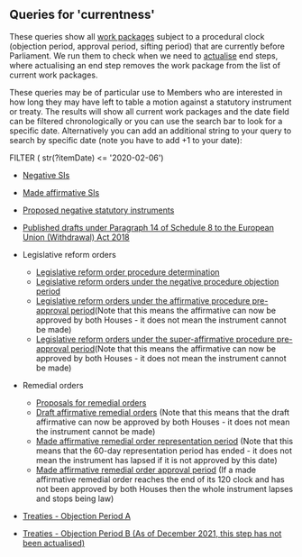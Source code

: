 ## Queries for 'currentness'

These queries show all [work packages](https://ukparliament.github.io/ontologies/procedure/procedure-ontology.html#d4e259) subject to a procedural clock (objection period, approval period, sifting period) that are currently before Parliament. We run them to check when we need to [actualise](https://ukparliament.github.io/ontologies/procedure/procedure-ontology.html#d4e358) end steps, where actualising an end step removes the work package from the list of current work packages. 

These queries may be of particular use to Members who are interested in how long they may have left to table a motion against a statutory instrument or treaty.  The results will show all current work packages and the date field can be filtered chronologically or you can use the search bar to look for a specific date.  Alternatively you can add an additional string to your query to search by specific date (note you have to add +1 to your date):
 
FILTER ( str(?itemDate) <= '2020-02-06')
 
* [Negative SIs](https://api.parliament.uk/s/ba610ba2)
 
* [Made affirmative SIs](https://api.parliament.uk/s/86be829e)

* [Proposed negative statutory instruments](https://api.parliament.uk/s/4ef9dfb1)

* [Published drafts under Paragraph 14 of Schedule 8 to the European Union (Withdrawal) Act 2018](https://api.parliament.uk/s/fbb2a382)

* Legislative reform orders
	* [Legislative reform order procedure determination](https://api.parliament.uk/s/9b8368ca)	
    * [Legislative reform orders under the negative procedure objection period](https://api.parliament.uk/s/32d5796e)
	* [Legislative reform orders under the affirmative procedure pre-approval period](https://api.parliament.uk/s/6013e1cf)(Note that this means the affirmative can now be approved by both Houses - it does not mean the instrument cannot be made)
	* [Legislative reform orders under the super-affirmative procedure pre-approval period](https://api.parliament.uk/s/c3aadf49)(Note that this means the affirmative can now be approved by both Houses - it does not mean the instrument cannot be made)

* Remedial orders
    * [Proposals for remedial orders](https://api.parliament.uk/s/ae61c54d)
	* [Draft affirmative remedial orders](https://api.parliament.uk/s/ef99a590) (Note that this means that the draft affirmative can now be approved by both Houses - it does not mean the instrument cannot be made)
	* [Made affirmative remedial order representation period](https://api.parliament.uk/s/893b2d00) (Note that this means that the 60-day representation period has ended - it does not mean the instrument has lapsed if it is not approved by this date)
	* [Made affirmative remedial order approval period](https://api.parliament.uk/s/9b78e2a0) (If a made affirmative remedial order reaches the end of its 120 clock and has not been approved by both Houses then the whole instrument lapses and stops being law)

* [Treaties - Objection Period A](https://api.parliament.uk/s/7372cf2c) 

* [Treaties - Objection Period B (As of December 2021, this step has not been actualised)](https://api.parliament.uk/s/aa9e7080)
